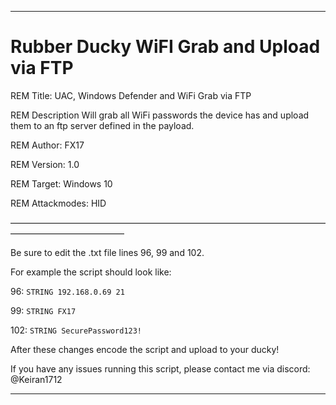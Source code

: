 -----------------------------------------------------
# Rubber Ducky WiFI Grab and Upload via FTP


REM Title:         UAC, Windows Defender and WiFi Grab via FTP

REM Description    Will grab all WiFi passwords the device has and upload them to an ftp server defined in the payload.

REM Author:        FX17

REM Version:       1.0

REM Target:        Windows 10

REM Attackmodes:   HID

—————————————————————————————————————————————————

Be sure to edit the .txt file lines 96, 99 and 102.

For example the script should look like:

96: `STRING 192.168.0.69 21`

99: `STRING FX17`

102: `STRING SecurePassword123!`


After these changes encode the script and upload to your ducky!

If you have any issues running this script, please contact me via discord: @Keiran1712

-----------------------------------------------------
